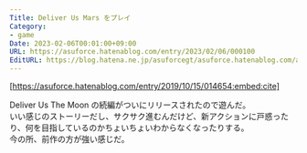 ```yaml
---
Title: Deliver Us Mars をプレイ
Category:
- game
Date: 2023-02-06T00:01:00+09:00
URL: https://asuforce.hatenablog.com/entry/2023/02/06/000100
EditURL: https://blog.hatena.ne.jp/asuforcegt/asuforce.hatenablog.com/atom/entry/4207112889961052541
---
```


[https://asuforce.hatenablog.com/entry/2019/10/15/014654:embed:cite]

Deliver Us The Moon の続編がついにリリースされたので遊んだ。  
いい感じのストーリーだし、サクサク進むんだけど、新アクションに戸惑ったり、何を目指しているのかちょいちょいわからなくなったりする。  
今の所、前作の方が強い感じだ。  
